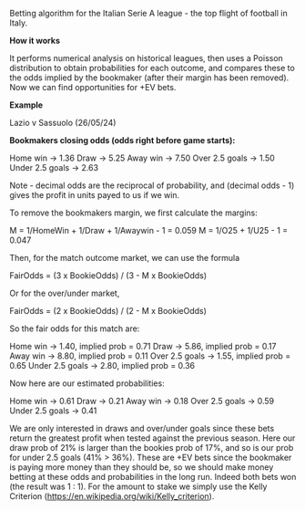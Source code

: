 Betting algorithm for the Italian Serie A league - the top flight of football in Italy. 

**How it works**

It performs numerical analysis on historical leagues, then uses a Poisson distribution to obtain probabilities for each outcome, and compares these to the odds implied by the bookmaker (after their margin has been removed). Now we can find opportunities for +EV bets.

**Example**

Lazio v Sassuolo (26/05/24)

**Bookmakers closing odds (odds right before game starts):**

Home win -> 1.36
Draw -> 5.25
Away win -> 7.50
Over 2.5 goals -> 1.50
Under 2.5 goals -> 2.63

Note - decimal odds are the reciprocal of probability, and (decimal odds - 1) gives the profit in units payed to us if we win.

To remove the bookmakers margin, we first calculate the margins:

M = 1/HomeWin + 1/Draw + 1/Awaywin - 1 = 0.059
M = 1/O25 + 1/U25 - 1 = 0.047

Then, for the match outcome market, we can use the formula

FairOdds = (3 x BookieOdds) / (3 - M x BookieOdds)

Or for the over/under market,

FairOdds = (2 x BookieOdds) / (2 - M x BookieOdds)

So the fair odds for this match are:

Home win -> 1.40, implied prob = 0.71
Draw -> 5.86, implied prob = 0.17
Away win -> 8.80, implied prob = 0.11
Over 2.5 goals -> 1.55, implied prob = 0.65
Under 2.5 goals -> 2.80, implied prob = 0.36

Now here are our estimated probabilities:

Home win -> 0.61 
Draw -> 0.21
Away win -> 0.18
Over 2.5 goals -> 0.59
Under 2.5 goals -> 0.41

We are only interested in draws and over/under goals since these bets return the greatest profit when tested against the previous season. Here our draw prob of 21% is larger than the bookies prob of 17%, and so is our prob for under 2.5 goals (41% > 36%).
These are +EV bets since the bookmaker is paying more money than they should be, so we should make money betting at these odds and probabilities in the long run. Indeed both bets won (the result was 1 : 1). 
For the amount to stake we simply use the Kelly Criterion (https://en.wikipedia.org/wiki/Kelly_criterion).
